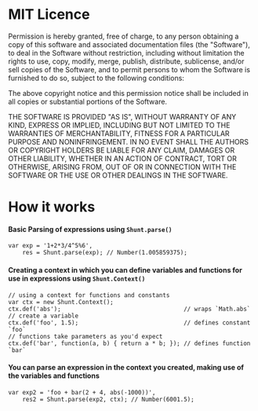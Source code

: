 # MIT Licence

Permission is hereby granted, free of charge, to any person obtaining a copy of this software and associated documentation files (the "Software"), to deal in the Software without restriction, including without limitation the rights to use, copy, modify, merge, publish, distribute, sublicense, and/or sell copies of the Software, and to permit persons to whom the Software is furnished to do so, subject to the following conditions:

The above copyright notice and this permission notice shall be included in all copies or substantial portions of the Software.

THE SOFTWARE IS PROVIDED "AS IS", WITHOUT WARRANTY OF ANY KIND, EXPRESS OR IMPLIED, INCLUDING BUT NOT LIMITED TO THE WARRANTIES OF MERCHANTABILITY, FITNESS FOR A PARTICULAR PURPOSE AND NONINFRINGEMENT. IN NO EVENT SHALL THE AUTHORS OR COPYRIGHT HOLDERS BE LIABLE FOR ANY CLAIM, DAMAGES OR OTHER LIABILITY, WHETHER IN AN ACTION OF CONTRACT, TORT OR OTHERWISE, ARISING FROM, OUT OF OR IN CONNECTION WITH THE SOFTWARE OR THE USE OR OTHER DEALINGS IN THE SOFTWARE.

# How it works

#### Basic Parsing of expressions using `Shunt.parse()`

    var exp = '1+2*3/4^5%6',
        res = Shunt.parse(exp); // Number(1.005859375);

#### Creating a context in which you can define variables and functions for use in expressions using `Shunt.Context()`

    // using a context for functions and constants
    var ctx = new Shunt.Context();
    ctx.def('abs');                                   // wraps `Math.abs`
    // create a variable
    ctx.def('foo', 1.5);                              // defines constant `foo`
    // functions take parameters as you'd expect
    ctx.def('bar', function(a, b) { return a * b; }); // defines function `bar`

#### You can parse an expression in the context you created, making use of the variables and functions

    var exp2 = 'foo + bar(2 + 4, abs(-1000))',
        res2 = Shunt.parse(exp2, ctx); // Number(6001.5);
